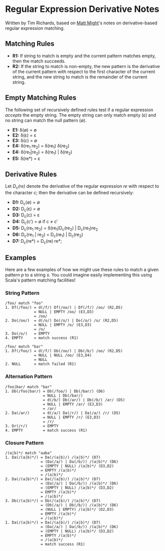 # Regular Expression Derivative Notes

Written by Tim Richards, based on [Matt Might]'s notes on derivative-based regular expression matching.

[Matt Might]: http://matt.might.net

## Matching Rules

* **R1:** If string to match is empty and the current pattern matches empty, then the match succeeds.
* **R2:** If the string to match is non-empty, the new pattern is the derivative of the current pattern with respect to the first character of the current string, and the new string to match is the remainder of the current string.

## Empty Matching Rules

The following set of recursively defined rules test if a regular expression *accepts* the empty string. The empty string can only match empty (&epsilon;) and no string can match the null pattern (&empty;).

* **E1:** &delta;(&empty;) = &empty;
* **E2:** &delta;(&epsilon;) = &epsilon;
* **E3:** &delta;(c) = &empty;
* **E4:** &delta;(re<sub>1</sub> re<sub>2</sub>) =
  &delta;(re<sub>1</sub>) &delta;(re<sub>2</sub>)
* **E4:** &delta;(re<sub>1</sub>|re<sub>2</sub>) =
  &delta;(re<sub>1</sub>) | &delta;(re<sub>2</sub>)
* **E5:** &delta;(re*) = &epsilon;

## Derivative Rules

Let *D<sub>c</sub>(re)* denote the derivative of the regular expression *re* with respect to the character *c*; then the derivative can be defined recursively:

* **D1:** D<sub>c</sub>(&empty;) = &empty;
* **D2:** D<sub>c</sub>(&epsilon;) = &empty;
* **D3:** D<sub>c</sub>(c) = &epsilon;
* **D4:** D<sub>c</sub>(c&prime;) = &empty; if c &ne; c&prime;
* **D5:** D<sub>c</sub>(re<sub>1</sub> re<sub>2</sub>) =
    &delta;(re<sub>1</sub>)D<sub>c</sub>(re<sub>2</sub>) |
    D<sub>c</sub>(re<sub>1</sub>)re<sub>2</sub>
* **D6:** D<sub>c</sub>(re<sub>1</sub> | re<sub>2</sub>) =
  D<sub>c</sub>(re<sub>1</sub>) | D<sub>c</sub>(re<sub>2</sub>)
* **D7:** D<sub>c</sub>(re\*) = D<sub>c</sub>(re) re\*;

## Examples

Here are a few examples of how we might use these rules to match a given pattern *p* to a string *s*. You could imagine easily implementing this using Scala's pattern matching facilities!

### String Pattern

```
/foo/ match "foo"
1. Df(/foo/) = d(/f/) Df(/oo/) | Df(/f/) /oo/ (R2,D5)
             = NULL | EMPTY /oo/ (E3,D3)
             = /oo/
2. Do(/oo/)  = d(/o/) Do(/o/) | Do(/o/) /o/ (R2,D5)
             = NULL | EMPTY /o/ (E3,D3)
             = /o/
3. Do(/o/)   = EMPTY
4. EMPTY     = match success (R1)
```

```
/foo/ match "bar"
1. Df(/foo/) = d(/f/) Db(/oo/) | Db(/b/) /oo/ (R2,D5)
             = NULL | NULL /oo/ (E3,D4)
             = NULL
2. NULL      = match failed (R1)
```


### Alternation Pattern

```
/foo|bar/ match "bar"
1. Db(/foo|bar/) = Db(/foo/) | Db(/bar/) (D6)
                 = NULL | Db(/bar/)
                 = d(/b/) Db(/ar/) | Db(/b/) /ar/ (D5)
                 = NULL | EMPTY /ar/ (E3,D3)
                 = /ar/
2. Da(/ar/)      = d(/a/) Da(/r/) | Da(/a/) /r/ (D5)
                 = NULL | EMPTY /r/ (E3,D3)
                 = /r/
3. Dr(/r/)       = EMPTY
4. EMPTY         = match success (R1)
```

### Closure Pattern

```
/(a|b)*/ match "aaba"
1. Da(/(a|b)*/) = Da(/(a|b)/) /(a|b)*/ (D7)
                = (Da(/a/) | Da(/b/)) /(a|b)*/ (D6)
                = (EMPTY | NULL) /(a|b)*/ (D3,D2)
                = EMPTY /(a|b)*/
                = /(a|b)*/
2. Da(/(a|b)*/) = Da(/(a|b)/) /(a|b)*/ (D7)
                = (Da(/a/) | Da(/b/)) /(a|b)*/ (D6)
                = (EMPTY | NULL) /(a|b)*/ (D3,D2)
                = EMPTY /(a|b)*/
                = /(a|b)*/
3. Db(/(a|b)*/) = Db(/(a|b)/) /(a|b)*/ (D7)
                = (Db(/a/) | Db(/b/)) /(a|b)*/ (D6)
                = (NULL | EMPTY) /(a|b)*/ (D2,D3)
                = EMPTY /(a|b)*/
                = /(a|b)*/
1. Da(/(a|b)*/) = Da(/(a|b)/) /(a|b)*/ (D7)
                = (Da(/a/) | Da(/b/)) /(a|b)*/ (D6)
                = (EMPTY | NULL) /(a|b)*/ (D3,D2)
                = EMPTY /(a|b)*/
                = /(a|b)*/
                = match success (R1)
```